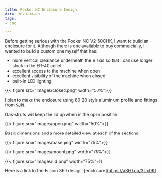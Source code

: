```yaml
---
title: Pocket NC Enclosure Design
date: 2023-10-03
tags: 
- cnc

---
```


Before getting serious with the Pocket NC V2-50CHK, I want to build an enclosure for it. Although there is one
available to buy commercially, I wanted to build a custom one myself that has:

- more vertical clearance underneath the B axis so that I can use longer stock in the ER-40 collet
- excellent access to the machine when open
- excellent visibility of the machine when closed
- built-in LED lighting 

{{< figure src="images/closed.png" width="50%">}}

<!--more-->

I plan to make the enclosure using 80-20 style aluminium profile and fittings from [KJN](https://www.aluminium-profile.co.uk/aluminium-profile-components/br-range-compatible-with-bosch-rexroth-profile).

Gas-struts will keep the lid up when in the open position:

{{< figure src="images/open.png" width="50%">}}

Basic dimensions and a more detailed view at each of the sections:

{{< figure src="images/base.png" width="75%">}}

{{< figure src="images/mount.png" width="75%">}}

{{< figure src="images/lid.png" width="75%">}}

Here is a link to the Fusion 360 design: [enclosure](https://a360.co/3LIx0KI

